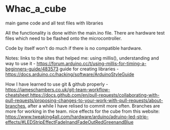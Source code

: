 # Whac_a_cube
main game code and all test files with libraries

All the functionality is done within the main.ino file.
There are hardware test files which need to be flashed onto the microcontroller.

Code by itself won't do much if there is no compatible hardware.  

Notes:
links to the sites that helped me:
using millis(), understanding and way to use it - https://forum.arduino.cc/t/using-millis-for-timing-a-beginners-guide/483573
guide for creating libraries - https://docs.arduino.cc/hacking/software/ArduinoStyleGuide

How I have learned to use git & github properly -  https://jameschambers.co.uk/git-team-workflow-cheatsheet,https://docs.github.com/en/pull-requests/collaborating-with-pull-requests/proposing-changes-to-your-work-with-pull-requests/about-branches,
after a while I have relised to commit more often. Branches are more for working in the team.
nice effects for the cube from this website: https://www.tweaking4all.com/hardware/arduino/adruino-led-strip-effects/#LEDStripEffectFadeInandFadeOutRedGreenandBlue
